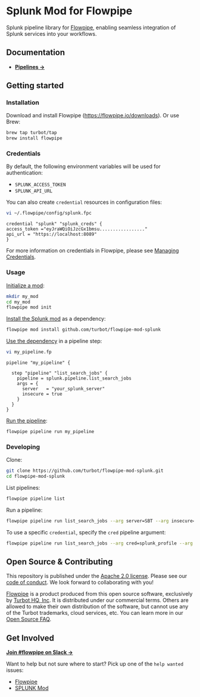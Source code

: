 # Splunk Mod for Flowpipe

Splunk pipeline library for [Flowpipe](https://flowpipe.io), enabling seamless integration of Splunk services into your workflows.

## Documentation

- **[Pipelines →](https://hub.flowpipe.io/mods/turbot/splunk/pipelines)**

## Getting started

### Installation

Download and install Flowpipe (https://flowpipe.io/downloads). Or use Brew:

```sh
brew tap turbot/tap
brew install flowpipe
```

### Credentials

By default, the following environment variables will be used for authentication:

- `SPLUNK_ACCESS_TOKEN`
- `SPLUNK_API_URL`

You can also create `credential` resources in configuration files:

```sh
vi ~/.flowpipe/config/splunk.fpc
```

```hcl
credential "splunk" "splunk_creds" {
access_token ="eyJraWQiOiJzcGx1bmsu................."
api_url = "https://localhost:8089"
}
```

For more information on credentials in Flowpipe, please see [Managing Credentials](https://flowpipe.io/docs/run/credentials).

### Usage

[Initialize a mod](https://flowpipe.io/docs/build/index#initializing-a-mod):

```sh
mkdir my_mod
cd my_mod
flowpipe mod init
```

[Install the Splunk mod](https://flowpipe.io/docs/build/mod-dependencies#mod-dependencies) as a dependency:

```sh
flowpipe mod install github.com/turbot/flowpipe-mod-splunk
```

[Use the dependency](https://flowpipe.io/docs/build/write-pipelines/index) in a pipeline step:

```sh
vi my_pipeline.fp
```

```hcl
pipeline "my_pipeline" {

  step "pipeline" "list_search_jobs" {
    pipeline = splunk.pipeline.list_search_jobs
    args = {
      server   = "your_splunk_server"
      insecure = true
    }
  }
}
```
[Run the pipeline](https://flowpipe.io/docs/run/pipelines):

```sh
flowpipe pipeline run my_pipeline
```

### Developing

Clone:

```sh
git clone https://github.com/turbot/flowpipe-mod-splunk.git
cd flowpipe-mod-splunk
```

List pipelines:

```sh
flowpipe pipeline list
```

Run a pipeline:

```sh
flowpipe pipeline run list_search_jobs --arg server=SBT --arg insecure=true
```

To use a specific `credential`, specify the `cred` pipeline argument:

```sh
flowpipe pipeline run list_search_jobs --arg cred=splunk_profile --arg server=SBT --arg insecure=true
```

## Open Source & Contributing

This repository is published under the [Apache 2.0 license](https://www.apache.org/licenses/LICENSE-2.0). Please see our [code of conduct](https://github.com/turbot/.github/blob/main/CODE_OF_CONDUCT.md). We look forward to collaborating with you!

[Flowpipe](https://flowpipe.io) is a product produced from this open source software, exclusively by [Turbot HQ, Inc](https://turbot.com). It is distributed under our commercial terms. Others are allowed to make their own distribution of the software, but cannot use any of the Turbot trademarks, cloud services, etc. You can learn more in our [Open Source FAQ](https://turbot.com/open-source).

## Get Involved

**[Join #flowpipe on Slack →](https://flowpipe.io/community/join)**

Want to help but not sure where to start? Pick up one of the `help wanted` issues:

- [Flowpipe](https://github.com/turbot/flowpipe/labels/help%20wanted)
- [SPLUNK Mod](https://github.com/turbot/flowpipe-mod-splunk/labels/help%20wanted)